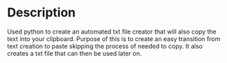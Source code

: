 # Description
Used python to create an automated txt file creator that will also copy the text into your clipboard.
Purpose of this is to create an easy transition from text creation to paste skipping the process of needed to copy. It also creates a txt file that can then be used later on.
